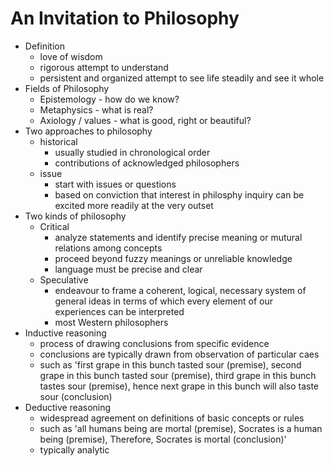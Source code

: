 # An Invitation to Philosophy

- Definition
	- love of wisdom
	- rigorous attempt to understand
	- persistent and organized attempt to see life steadily and see it whole
- Fields of Philosophy
	- Epistemology - how do we know? 
	- Metaphysics - what is real?
	- Axiology / values - what is good, right or beautiful?
- Two approaches to philosophy
	- historical 
		- usually studied in chronological order
		- contributions of acknowledged philosophers
	- issue
		- start with issues or questions
		- based on conviction that interest in philosphy inquiry can be excited more readily at the very outset 
- Two kinds of philosophy
	- Critical 
		- analyze statements and identify precise meaning or mutural relations among concepts
		- proceed beyond fuzzy meanings or unreliable knowledge
		- language must be precise and clear
	- Speculative
		- endeavour to frame a coherent, logical, necessary system of general ideas in terms of which every element of our experiences can be interpreted 
		- most Western philosophers
- Inductive reasoning
	- process of drawing conclusions from specific evidence
	- conclusions are typically drawn from observation of particular caes
	- such as 'first grape in this bunch tasted sour (premise), second grape in this bunch tasted sour (premise), third grape in this bunch tastes sour (premise), hence next grape in this bunch will also taste sour (conclusion)
- Deductive reasoning
	- widespread agreement on definitions of basic concepts or rules
	- such as 'all humans being are mortal (premise), Socrates is a human being (premise), Therefore, Socrates is mortal (conclusion)'
	- typically analytic

